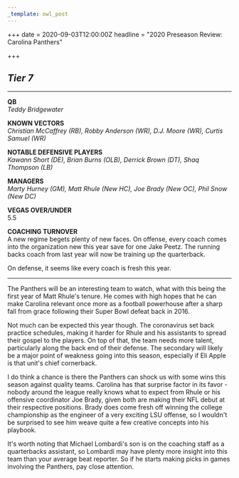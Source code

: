 ```yaml
---
_template: owl_post
---
```


+++
date = 2020-09-03T12:00:00Z
headline = "2020 Preseason Review: Carolina Panthers"

+++
## _Tier 7_

***

**QB**  
_Teddy Bridgewater_

**KNOWN VECTORS**  
_Christian McCaffrey (RB), Robby Anderson (WR), D.J. Moore (WR), Curtis Samuel (WR)_

**NOTABLE DEFENSIVE PLAYERS**  
_Kawann Short (DE), Brian Burns (OLB), Derrick Brown (DT), Shaq Thompson (LB)_

**MANAGERS**  
_Marty Hurney (GM), Matt Rhule (New HC), Joe Brady (New OC), Phil Snow (New DC)_

**VEGAS OVER/UNDER**  
5\.5

**COACHING TURNOVER**  
A new regime begets plenty of new faces. On offense, every coach comes into the organization new this year save for one Jake Peetz. The running backs coach from last year will now be training up the quarterback.

On defense, it seems like every coach is fresh this year.

***

The Panthers will be an interesting team to watch, what with this being the first year of Matt Rhule's tenure. He comes with high hopes that he can make Carolina relevant once more as a football powerhouse after a sharp fall from grace following their Super Bowl defeat back in 2016.

Not much can be expected this year though. The coronavirus set back practice schedules, making it harder for Rhule and his assistants to spread their gospel to the players. On top of that, the team needs more talent, particularly along the back end of their defense. The secondary will likely be a major point of weakness going into this season, especially if Eli Apple is that unit's chief cornerback.

I do think a chance is there the Panthers can shock us with some wins this season against quality teams. Carolina has that surprise factor in its favor - nobody around the league really knows what to expect from Rhule or his offensive coordinator Joe Brady, given both are making their NFL debut at their respective positions. Brady does come fresh off winning the college championship as the engineer of a very exciting LSU offense, so I wouldn't be surprised to see him weave quite a few creative concepts into his playbook.

It's worth noting that Michael Lombardi's son is on the coaching staff as a quarterbacks assistant, so Lombardi may have plenty more insight into this team than your average beat reporter. So if he starts making picks in games involving the Panthers, pay close attention.
